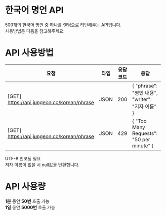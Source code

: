 # 한국어 명언 API
500개의 한국어 명언 중 하나를 랜덤으로 리턴해주는 API입니다.
<br>사용방법은 다음을 참고해주세요.</br>

# API 사용방법
|요청|타입|응답코드|응답
|------|----|---|---------------|
|[GET] https://api.jungeon.cc/korean/phrase |JSON|200|{ "phrase": "명언 내용", "writer": "저자 이름" }|
|[GET] https://api.jungeon.cc/korean/phrase |JSON|429|{ "Too Many Requests": "50 per minute" }|

UTF-8 인코딩 필요<br>
저자 이름이 없을 시 null값을 반환합니다.

# API 사용량
<b>1분</b> 동안 <b>50번</b> 호출 가능
<br><b>1일</b> 동안 <b>5000번</b> 호출 가능</br>
